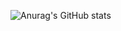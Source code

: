 ![Anurag's GitHub stats](https://github-readme-stats.vercel.app/api?username=Kalypa&show_icons=true&theme=radical)
